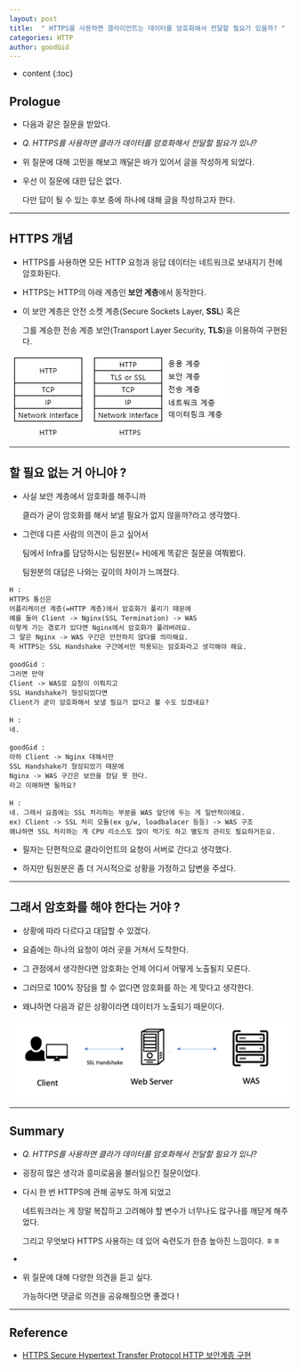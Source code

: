 ```yaml
---
layout: post
title:  " HTTPS를 사용하면 클라이언트는 데이터를 암호화해서 전달할 필요가 있을까? "
categories: HTTP
author: goodGid
---
```

* content
{:toc}

## Prologue

* 다음과 같은 질문을 받았다.

* *Q. HTTPS를 사용하면 클라가 데이터를 암호화해서 전달할 필요가 있나?*

* 위 질문에 대해 고민을 해보고 깨달은 바가 있어서 글을 작성하게 되었다.

* 우선 이 질문에 대한 답은 없다.

  다만 답이 될 수 있는 후보 중에 하나에 대해 글을 작성하고자 한다.




---

## HTTPS 개념

* HTTPS를 사용하면 모든 HTTP 요청과 응답 데이터는 네트워크로 보내지기 전에 암호화된다.

* HTTPS는 HTTP의 아래 계층인 **보안 계층**에서 동작한다.

* 이 보안 계층은 안전 소켓 계층(Secure Sockets Layer, **SSL**) 혹은 

  그를 계승한 전송 계층 보안(Transport Layer Security, **TLS**)을 이용하여 구현된다.

![](/assets/img/http/HTTPS-Used-In-Practice_1.png)



---


## 할 필요 없는 거 아니야 ?

* 사실 보안 계층에서 암호화를 해주니까 

  클라가 굳이 암호화를 해서 보낼 필요가 없지 않을까?라고 생각했다.

* 그런데 다른 사람의 의견이 듣고 싶어서

  팀에서 Infra를 담당하시는 팀원분(= H)에게 똑같은 질문을 여쭤봤다.

  팀원분의 대답은 나와는 깊이의 차이가 느껴졌다.

```
H : 
HTTPS 통신은 
어플리케이션 계층(=HTTP 계층)에서 암호화가 풀리기 때문에 
예를 들어 Client -> Nginx(SSL Termination) -> WAS
이렇게 가는 경로가 있다면 Nginx에서 암호화가 풀려버려요.
그 말은 Nginx -> WAS 구간은 안전하지 않다를 의미해요.
즉 HTTPS는 SSL Handshake 구간에서만 적용되는 암호화라고 생각해야 해요.

goodGid :
그러면 만약 
Client -> WAS로 요청이 이뤄지고
SSL Handshake가 형성되었다면 
Client가 굳이 암호화해서 보낼 필요가 없다고 볼 수도 있겠네요?

H :
네.

goodGid : 
아하 Client -> Nginx 대해서만 
SSL Handshake가 형성되었기 때문에 
Nginx -> WAS 구간은 보안을 장담 못 한다.
라고 이해하면 될까요?

H :
네. 그래서 요즘에는 SSL 처리하는 부분을 WAS 앞단에 두는 게 일반적이에요.
ex) Client -> SSL 처리 모듈(ex g/w, loadbalacer 등등) -> WAS 구조
왜냐하면 SSL 처리하는 게 CPU 리소스도 많이 먹기도 하고 별도의 관리도 필요하거든요.
```

* 필자는 단편적으로 클라이언트의 요청이 서버로 간다고 생각했다.

* 하지만 팀원분은 좀 더 거시적으로 상황을 가정하고 답변을 주셨다.





---

## 그래서 암호화를 해야 한다는 거야 ?

* 상황에 따라 다르다고 대답할 수 있겠다.

* 요즘에는 하나의 요청이 여러 곳을 거쳐서 도착한다.

* 그 관점에서 생각한다면 암호화는 언제 어디서 어떻게 노출될지 모른다.

* 그러므로 100% 장담을 할 수 없다면 암호화를 하는 게 맞다고 생각한다.

* 왜냐하면 다음과 같은 상황이라면 데이터가 노출되기 때문이다.

![](/assets/img/http/HTTPS-Used-In-Practice_2.png)


---

## Summary 

* *Q. HTTPS를 사용하면 클라가 데이터를 암호화해서 전달할 필요가 있나?*

* 굉장히 많은 생각과 흥미로움을 불러일으킨 질문이었다.

* 다시 한 번 HTTPS에 관해 공부도 하게 되었고

  네트워크라는 게 정말 복잡하고 고려해야 할 변수가 너무나도 많구나를 깨닫게 해주었다.

  그리고 무엇보다 HTTPS 사용하는 데 있어 숙련도가 한층 높아진 느낌이다. ㅎㅎ 

+

* 위 질문에 대해 다양한 의견을 듣고 싶다.

  가능하다면 댓글로 의견을 공유해줬으면 좋겠다 ! 


---

## Reference

* [HTTPS   Secure Hypertext Transfer Protocol   HTTP 보안계층 구현](http://www.ktword.co.kr/abbr_view.php?m_temp1=3132)